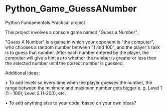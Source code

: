 # Python_Game_GuessANumber
Python Fundamentals Practical project

This project involves a console game named "Guess a Number".

"Guess A Number" is a game in which your opponent is "the computer", who chooses a random number between "1 and 100", and the player's task is to guess that number. After each number entered by the player, the computer will give a hint as to whether the number is greater or less than the selected number until the correct number is guessed.

Additional Ideas:

• To add levels so every time when the player guesses the number, the range between the minimum and maximum number gets bigger e. g. Level 1 (1 - 100), Level 2 (1-200), etc.

• To add anything else to your code, based on your own ideas?
